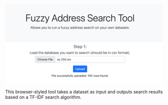 <img src="/webtool/static/screenshots/step_1.png" alt="step_1" width="500"/>

This browser-styled tool takes a dataset as input and outputs search results based on a TF-IDF search algorithm.
